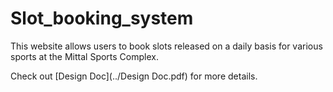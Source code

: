 # Slot_booking_system
This website allows users to book slots released on a daily basis for various sports at the Mittal Sports Complex.

Check out [Design Doc](../Design Doc.pdf) for more details.
